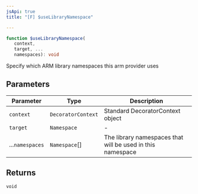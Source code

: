 ```yaml
---
jsApi: true
title: "[F] $useLibraryNamespace"

---
```

```ts
function $useLibraryNamespace(
   context, 
   target, ...
   namespaces): void
```

Specify which ARM library namespaces this arm provider uses

## Parameters

| Parameter | Type | Description |
| ------ | ------ | ------ |
| `context` | `DecoratorContext` | Standard DecoratorContext object |
| `target` | `Namespace` | - |
| ...`namespaces` | `Namespace`[] | The library namespaces that will be used in this namespace |

## Returns

`void`

